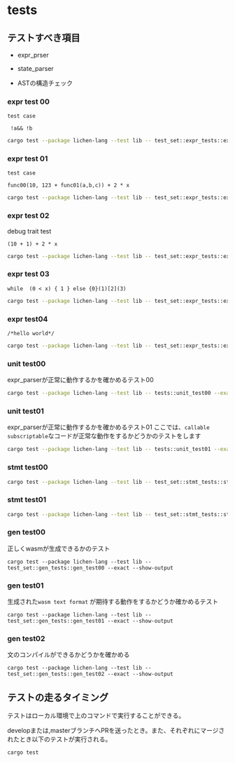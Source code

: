 # tests

## テストすべき項目

- expr_prser

- state_parser

- ASTの構造チェック

### expr test 00
`test case`
```
 !a&& !b
```

```bash
cargo test --package lichen-lang --test lib -- test_set::expr_tests::expr_test00 --exact --show-output
```

### expr test 01
`test case`
```
func00(10, 123 + func01(a,b,c)) + 2 * x
```

```bash
cargo test --package lichen-lang --test lib -- test_set::expr_tests::expr_test01 --exact --show-output
```

### expr test 02
debug trait test
```
(10 + 1) + 2 * x
```

```bash
cargo test --package lichen-lang --test lib -- test_set::expr_tests::expr_test02 --exact --show-output
```

### expr test 03

```
while  (0 < x) { 1 } else {0}(1)[2](3)
```

```bash
cargo test --package lichen-lang --test lib -- test_set::expr_tests::expr_test03 --exact --show-output
```

### expr test04

```
/*hello world*/
```

```bash
cargo test --package lichen-lang --test lib -- test_set::expr_tests::expr_test04 --exact --show-output
```

### unit test00

expr_parserが正常に動作するかを確かめるテスト00
```bash
cargo test --package lichen-lang --test lib -- tests::unit_test00 --exact --show-output
```

### unit test01

expr_parserが正常に動作するかを確かめるテスト01
ここでは、`callable` `subscriptable`なコードが正常な動作をするかどうかのテストをします

```bash
cargo test --package lichen-lang --test lib -- tests::unit_test01 --exact --show-output
```

### stmt test00
```bash
cargo test --package lichen-lang --test lib -- test_set::stmt_tests::stmt_test00 --exact --show-output
```

### stmt test01
```bash
cargo test --package lichen-lang --test lib -- test_set::stmt_tests::stmt_test01 --exact --show-output
```

### gen test00
正しくwasmが生成できるかのテスト
```
cargo test --package lichen-lang --test lib -- test_set::gen_tests::gen_test00 --exact --show-output
```

### gen test01
生成された`wasm text format` が期待する動作をするかどうか確かめるテスト
```
cargo test --package lichen-lang --test lib -- test_set::gen_tests::gen_test01 --exact --show-output
```

### gen test02
文のコンパイルができるかどうかを確かめる
```
cargo test --package lichen-lang --test lib -- test_set::gen_tests::gen_test02 --exact --show-output
```

## テストの走るタイミング

テストはローカル環境で上のコマンドで実行することができる。

developまたは,masterブランチへPRを送ったとき。また、それぞれにマージされたとき以下のテストが実行される。

```bash
cargo test
```
